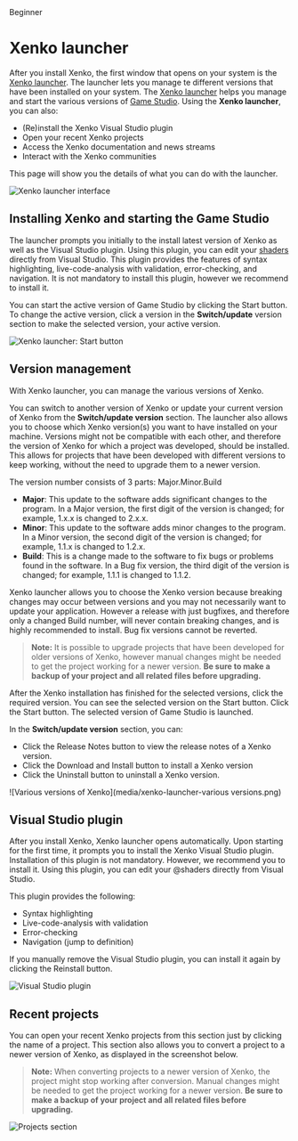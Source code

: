 <div class="doc-incomplete"/>
<span class="label label-doc-level">Beginner</span>

# Xenko launcher

After you install Xenko, the first window that opens on your system is the [Xenko launcher](xref:xenko-launcher). The launcher lets you manage te different versions that have been installed on your system. The [Xenko launcher](xref:xenko-launcher) helps you manage and start the various versions of [Game Studio](xref:game-studio). Using the **Xenko launcher**, you can also:

 * (Re)install the Xenko Visual Studio plugin
 * Open your recent Xenko projects
 * Access the Xenko documentation and news streams
 * Interact with the Xenko communities

This page will show you the details of what you can do with the launcher.

![Xenko launcher interface](media/xenko-launcher-interface.png)

## Installing Xenko and starting the Game Studio

The launcher prompts you initially to the install latest version of Xenko as well as the Visual Studio plugin. Using this plugin, you can edit your [shaders](xref:shaders) directly from Visual Studio. This plugin provides the features of syntax highlighting, live-code-analysis with validation, error-checking, and navigation. It is not mandatory to install this plugin, however we recommend to install it.

You can start the active version of Game Studio by clicking the Start button. To change the active version, click a version in the **Switch/update** version section to make the selected version, your active version.

![Xenko launcher: Start button](media/xenko-launcher-start-button.png)

## Version management

With Xenko launcher, you can manage the various versions of Xenko.

You can switch to another version of Xenko or update your current version of Xenko from the **Switch/update version** section. The launcher also allows you to choose which Xenko version(s) you want to have installed on your machine. Versions might not be compatible with each other, and therefore the version of Xenko for which a project was developed, should be installed. This allows for projects that have been developed with different versions to keep working, without the need to upgrade them to a newer version.

The version number consists of 3 parts: Major.Minor.Build

 * **Major**: This update to the software adds significant changes to the program. In a Major version, the first digit of the version is changed; for example, 1.x.x is changed to 2.x.x.
 * **Minor**: This update to the software adds minor changes to the program. In a Minor version, the second digit of the version is changed; for example, 1.1.x is changed to 1.2.x.
 * **Build**: This is a change made to the software to fix bugs or problems found in the software. In a Bug fix version, the third digit of the version is changed; for example, 1.1.1 is changed to 1.1.2.

Xenko launcher allows you to choose the Xenko version because breaking changes may occur between versions and you may not necessarily want to update your application. However a release with just bugfixes, and therefore only a changed Build number, will never contain breaking changes, and is highly recommended to install. Bug fix versions cannot be reverted.

>**Note:** It is possible to upgrade projects that have been developed for older versions of Xenko, however manual changes might be needed to get the project working for a newer version. **Be sure to make a backup of your project and all related files before upgrading.**

After the Xenko installation has finished for the selected versions, click the required version. You can see the selected version on the Start button. Click the Start button. The selected version of Game Studio is launched.

In the **Switch/update version** section, you can:

 * Click the Release Notes button to view the release notes of a Xenko version.
 * Click the Download and Install button to install a Xenko version
 * Click the Uninstall button to uninstall a Xenko version.

![Various versions of Xenko](media/xenko-launcher-various versions.png)


## Visual Studio plugin

After you install Xenko, Xenko launcher opens automatically. Upon starting for the first time, it prompts you to install the Xenko Visual Studio plugin. Installation of this plugin is not mandatory. However, we recommend you to install it. Using this plugin, you can edit your @shaders directly from Visual Studio.

This plugin provides the following:

 * Syntax highlighting
 * Live-code-analysis with validation
 * Error-checking
 * Navigation (jump to definition)

 If you manually remove the Visual Studio plugin, you can install it again by clicking the Reinstall button.

![Visual Studio plugin](media/xenko-launcher-visual-studio-plugin.png)

## Recent projects

You can open your recent Xenko projects from this section just by clicking the name of a project. This section also allows you to convert a project to a newer version of Xenko, as displayed in the screenshot below.

>**Note:** When converting projects to a newer version of Xenko, the project might stop working after conversion. Manual changes might be needed to get the project working for a newer version. **Be sure to make a backup of your project and all related files before upgrading.**

![Projects section](media/xenko-launcher-projects-section.png)
